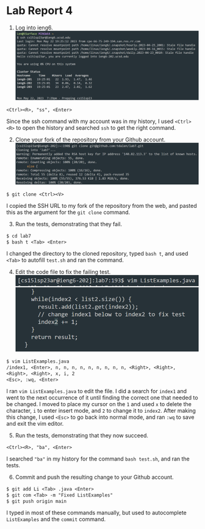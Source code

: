 # Lab Report 4
1. Log into ieng6.
![Image](ssh.png)
```
<Ctrl><R>, "ss", <Enter>
```
Since the ssh command with my account was in my history, I used `<Ctrl><R>` to open the history and searched `ssh` to get the right command.

2. Clone your fork of the repository from your Github account.
![Image](git_clone.png)
```
$ git clone <Ctrl><V>
```
I copied the SSH URL to my fork of the repository from the web, and pasted this as the argument for the `git clone` command.

3. Run the tests, demonstrating that they fail.
```
$ cd lab7
$ bash t <Tab> <Enter>
```
I changed the directory to the cloned repository, typed `bash t`, and used `<Tab>` to autofill `test.sh` and ran the command. 

4. Edit the code file to fix the failing test.
![Image](vim.png)
![Image](index2.png)
```
$ vim ListExamples.java
/index1, <Enter>, n, n, n, n, n, n, n, n, n, <Right>, <Right>, <Right>, <Right>, x, i, 2
<Esc>, :wq, <Enter>
```
I ran `vim ListExamples.java` to edit the file. I did a search for `index1` and went to the next occurrence of it until finding the correct one that needed to be changed. I moved to place my cursor on the `1` and used `x` to delete the character, `i` to enter insert mode, and `2` to change it to `index2`. After making this change, I used `<Esc>` to go back into normal mode, and ran `:wq` to save and exit the vim editor.

5. Run the tests, demonstrating that they now succeed.
```
<Ctrl><R>, "ba", <Enter>
```
I searched `"ba"` in my history for the command `bash test.sh`, and ran the tests.

6. Commit and push the resulting change to your Github account.
```
$ git add Li <Tab> .java <Enter>
$ git com <Tab> -m "Fixed ListExamples"
$ git push origin main
```
I typed in most of these commands manually, but used <Tab> to autocomplete `ListExamples` and the `commit` command.
